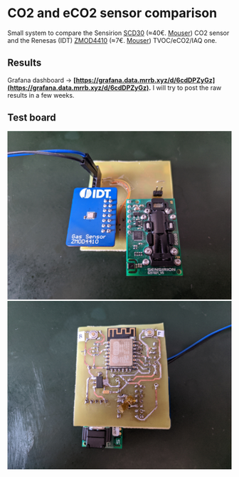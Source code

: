 # CO2 and eCO2 sensor comparison

Small system to compare the Sensirion [SCD30](https://www.sensirion.com/en/environmental-sensors/carbon-dioxide-sensors/carbon-dioxide-sensors-co2/) (≈40€. [Mouser](https://www.mouser.es/ProductDetail/Sensirion/SCD30/?qs=rrS6PyfT74fdywu4FxpYjQ%3D%3D)) CO2 sensor and the Renesas (IDT) [ZMOD4410](https://www.renesas.com/us/en/products/sensor-products/gas-sensors/zmod4410-indoor-air-quality-sensor-platform) (≈7€. [Mouser](https://www.mouser.es/ProductDetail/Renesas-IDT/ZMOD4410AI3V/?qs=hd1VzrDQEGhLEbSZESmJlw%3D%3D)) TVOC/eCO2/IAQ one.

## Results

Grafana dashboard ->
**[https://grafana.data.mrrb.xyz/d/6cdDPZyGz](https://grafana.data.mrrb.xyz/d/6cdDPZyGz).** I will try to post the raw results in a few weeks.

## Test board

![Board top view](img/board_top.jpg)
![Board bottom view](img/board_bottom.jpg)
